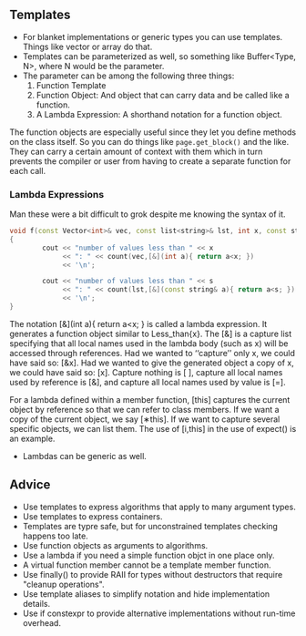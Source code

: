 ## Templates
- For blanket implementations or generic types you can use templates. Things like vector or array do that.
- Templates can be parameterized as well, so something like Buffer<Type, N>, where N would be the parameter.
- The parameter can be among the following three things:
  1. Function Template
  2. Function Object: And object that can carry data and be called like a function.
  3. A Lambda Expression: A shorthand notation for a function object.

The function objects are especially useful since they let you define methods on the class itself. So you can do things like `page.get_block()` and the like. They can carry a certain amount of context with them which in turn prevents the compiler or user from having to create a separate function for each call.

### Lambda Expressions
Man these were a bit difficult to grok despite me knowing the syntax of it.
```c++
void f(const Vector<int>& vec, const list<string>& lst, int x, const string& s)
{
        cout << "number of values less than " << x
             << ": " << count(vec,[&](int a){ return a<x; })
             << '\n';

        cout << "number of values less than " << s
             << ": " << count(lst,[&](const string& a){ return a<s; })
             << '\n';
}
```

The notation [&](int a){ return a<x; } is called a lambda expression. It generates a function object similar to Less_than<int>{x}. The [&] is a capture list specifying that all local names used in the lambda body (such as x) will be accessed through references. Had we wanted to ‘‘capture’’ only x, we could have said so: [&x]. Had we wanted to give the generated object a copy of x, we could have said so: [x]. Capture nothing is [ ], capture all local names used by reference is [&], and capture all local names used by value is [=].

For a lambda defined within a member function, [this] captures the current object by reference so that we can refer to class members. If we want a copy of the current object, we say [∗this]. If we want to capture several specific objects, we can list them. The use of [i,this] in the use of expect() is an example.

- Lambdas can be generic as well.

## Advice
- Use templates to express algorithms that apply to many argument types.
- Use templates to express containers.
- Templates are typre safe, but for unconstrained templates checking happens too late.
- Use function objects as arguments to algorithms.
- Use a lambda if you need a simple function objct in one place only.
- A virtual function member cannot be a template member function.
- Use finally() to provide RAII for types without destructors that require "cleanup operations".
- Use template aliases to simplify notation and hide implementation details.
- Use if constexpr to provide alternative implementations without run-time overhead.
